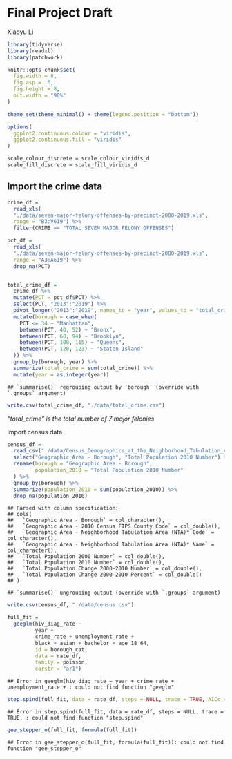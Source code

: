 Final Project Draft
================
Xiaoyu Li

``` r
library(tidyverse)
library(readxl)
library(patchwork)

knitr::opts_chunk$set(
  fig.width = 8,
  fig.asp = .6,
  fig.height = 8,
  out.width = "90%"
)

theme_set(theme_minimal() + theme(legend.position = "bottom"))

options(
  ggplot2.continuous.colour = "viridis",
  ggplot2.continuous.fill = "viridis"
)

scale_colour_discrete = scale_colour_viridis_d
scale_fill_discrete = scale_fill_viridis_d
```

## Import the crime data

``` r
crime_df = 
  read_xls(
  "./data/seven-major-felony-offenses-by-precinct-2000-2019.xls",
  range = "B3:V619") %>% 
  filter(CRIME == "TOTAL SEVEN MAJOR FELONY OFFENSES")

pct_df =
  read_xls(
  "./data/seven-major-felony-offenses-by-precinct-2000-2019.xls",
  range = "A3:A619") %>% 
  drop_na(PCT)


total_crime_df =
  crime_df %>% 
  mutate(PCT = pct_df$PCT) %>% 
  select(PCT, "2013":"2019") %>% 
  pivot_longer("2013":"2019", names_to = "year", values_to = "total_crime") %>%
  mutate(borough = case_when(
    PCT <= 34 ~ "Manhattan",
    between(PCT, 40, 52) ~ "Bronx",
    between(PCT, 60, 94) ~ "Brooklyn",
    between(PCT, 100, 115) ~ "Queens",
    between(PCT, 120, 123) ~ "Staten Island"
  )) %>%
  group_by(borough, year) %>% 
  summarize(total_crime = sum(total_crime)) %>%  
  mutate(year = as.integer(year))
```

    ## `summarise()` regrouping output by 'borough' (override with `.groups` argument)

``` r
write.csv(total_crime_df, "./data/total_crime.csv")
```

*“total\_crime” is the total number of 7 major felonies*

Import census data

``` r
census_df = 
  read_csv("./data/Census_Demographics_at_the_Neighborhood_Tabulation_Area__NTA__level.csv") %>% 
  select("Geographic Area - Borough", "Total Population 2010 Number") %>% 
  rename(borough = "Geographic Area - Borough",
         population_2010 = "Total Population 2010 Number"
  ) %>% 
  group_by(borough) %>% 
  summarize(population_2010 = sum(population_2010)) %>% 
  drop_na(population_2010)
```

    ## Parsed with column specification:
    ## cols(
    ##   `Geographic Area - Borough` = col_character(),
    ##   `Geographic Area - 2010 Census FIPS County Code` = col_double(),
    ##   `Geographic Area - Neighborhood Tabulation Area (NTA)* Code` = col_character(),
    ##   `Geographic Area - Neighborhood Tabulation Area (NTA)* Name` = col_character(),
    ##   `Total Population 2000 Number` = col_double(),
    ##   `Total Population 2010 Number` = col_double(),
    ##   `Total Population Change 2000-2010 Number` = col_double(),
    ##   `Total Population Change 2000-2010 Percent` = col_double()
    ## )

    ## `summarise()` ungrouping output (override with `.groups` argument)

``` r
write.csv(census_df, "./data/census.csv")
```

``` r
full_fit = 
  geeglm(hiv_diag_rate ~
         year +
         crime_rate + unemployment_rate +
         black + asian + bachelor + age_18_64, 
         id = borough_cat,
         data = rate_df,
         family = poisson, 
         corstr = "ar1")
```

    ## Error in geeglm(hiv_diag_rate ~ year + crime_rate + unemployment_rate + : could not find function "geeglm"

``` r
step.spind(full_fit, data = rate_df, steps = NULL, trace = TRUE, AICc = FALSE)
```

    ## Error in step.spind(full_fit, data = rate_df, steps = NULL, trace = TRUE, : could not find function "step.spind"

``` r
gee_stepper_o(full_fit, formula(full_fit))
```

    ## Error in gee_stepper_o(full_fit, formula(full_fit)): could not find function "gee_stepper_o"
